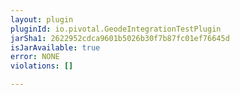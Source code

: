 ```yaml
---
layout: plugin
pluginId: io.pivotal.GeodeIntegrationTestPlugin
jarSha1: 2622952cdca9601b5026b30f7b87fc01ef76645d
isJarAvailable: true
error: NONE
violations: []

---
```


